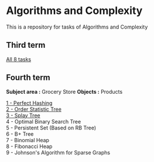 # Algorithms and Complexity
This is a repository for tasks of Algorithms and Complexity

## Third term
[All 8 tasks](https://github.com/knu-2nd-tochanenko/AlgorithmsAndComplexity/tree/master/8%20Tasks)

## Fourth term

**Subject area :** Grocery Store
**Objects :** Products

[1 - Perfect Hashing](https://github.com/knu-2nd-tochanenko/AlgorithmsAndComplexity/tree/master/1%20-%20Perfect%20Hashing/Perfect%20Hashing)\
[2 - Order Statistic Tree](https://github.com/knu-2nd-tochanenko/AlgorithmsAndComplexity/tree/master/2%20-%20Order%20Statistic%20Tree/Order%20Statistic%20Tree)\
[3 - Splay Tree](https://github.com/knu-2nd-tochanenko/AlgorithmsAndComplexity/tree/master/3%20-%20Splay%20Tree/Splay%20Tree)\
4 - Optimal Binary Search Tree\
5 - Persistent Set (Based on RB Tree)\
6 - B+ Tree\
7 - Binomial Heap\
8 - Fibonacci Heap\
9 - Johnson's Algorithm for Sparse Graphs
